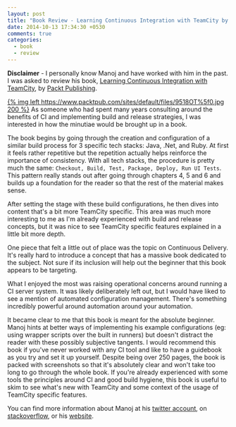 ```yaml
---
layout: post
title: "Book Review - Learning Continuous Integration with TeamCity by Manoj Mahalingam"
date: 2014-10-13 17:34:30 +0530
comments: true
categories:
  - book
  - review
---
```


**Disclaimer** - I personally know Manoj and have worked with him in the past. I was asked to review his book,
[Learning Continuous Integration with TeamCity][book], by [Packt Publishing][packt-publishing].

[packt-publishing]: https://www.packtpub.com/
[book]: http://goo.gl/5wUy3v

[{% img left https://www.packtpub.com/sites/default/files/9518OT%5f0.jpg 200 %}][book]
As someone who had spent many years consulting around the benefits of CI and implementing build and release strategies,
I was interested in how the minutiae would be brought up in a book.

The book begins by going through the creation and configuration of a similar build process for 3 specific tech stacks:
Java, .Net, and Ruby. At first it feels rather repetitive but the repetition actually helps reinforce the importance of
consistency. With all tech stacks, the procedure is pretty much the same: `Checkout, Build, Test, Package, Deploy, Run
UI Tests`. This pattern really stands out after going through chapters 4, 5 and 6 and builds up a foundation for the
reader so that the rest of the material makes sense.

After setting the stage with these build configurations, he then dives into content that's a bit more TeamCity
specific. This area was much more interesting to me as I'm already experienced with build and release concepts, but it
was nice to see TeamCity specific features explained in a little bit more depth.

One piece that felt a little out of place was the topic on Continuous Delivery. It's really hard to introduce a concept
that has a massive book dedicated to the subject. Not sure if its inclusion will help out the beginner that this book
appears to be targeting.

What I enjoyed the most was raising operational concerns around running a CI server system. It was likely
deliberately left out, but I would have liked to see a mention of automated configuration management. There's something
incredibly powerful around automation around your automation.

It became clear to me that this book is meant for the absolute beginner. Manoj hints at better ways of implementing
his example configurations (eg: using wrapper scripts over the built in runners) but doesn't distract the reader
with these possibly subjective tangents. I would recommend this book if you've never worked with any CI tool and like
to have a guidebook as you try and set it up yourself. Despite being over 250 pages, the book is packed with
screenshots so that it's absolutely clear and won't take too long to go through the whole book. If you're already
experienced with some tools the principles around CI and good build hygiene, this book is useful to skim to see what's
new with TeamCity and some context of the usage of TeamCity specific features.

You can find more information about Manoj at his [twitter account][twitter], on [stackoverflow][stackoverflow], or his
[website][website].

[twitter]: https://twitter.com/manojlds
[website]: http://stacktoheap.com/
[stackoverflow]: http://stackoverflow.com/users/526535/manojlds

